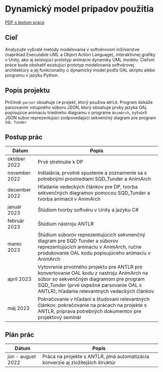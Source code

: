 # Dynamický model prípadov použitia
[PDF s textom práce](https://www.overleaf.com/read/sybmxbjsbzyv)
## Cieľ
Analyzujte vybraté metódy modelovania v softvérovom inžinierstve (napríklad
Executable UML a Object Action Language), interaktívnej grafiky v Unity, ako
aj existujúci prototyp animácie dynamiky UML modelu.
Cieľom práce bude obohatiť existujúci prototyp modelovania softvérovej
architektúry a jej funkcionality o dynamický model podľa OAL skriptu alebo
programu v jazyku Python.

## Popis projektu
Pričinok `parser` obsahuje `C#` projekt, ktorý používa `ANTLR`. Program dokáže parsovaním vstupného súboru JSON, ktorý obsahuje prvky jazyka OAL popisujúce animaciu triedneho diagramu v programe `AnimArch`, vytvorit JSON súbor
reprezentujúci zodpovedajúci sekvenčný diagram pre program `SQL Tunder`

## Postup prác

| Dátum | Popis |
|-------|-------|
| október 2022 | Prvé stretnutie k DP |
| november 2022 | Inštalácia, prvotné spustenie a zoznamenie sa s potrebnými prostrediami SQD_Tunder a AnimArch  |
| december 2022| Hľadanie vedeckých článkov pre DP, tvorba sekvenčných diagramov pomocou SQD_Tunder a tvorba animacií v AnimArch|
| január 2023 | Štúdiom tvorby softvéru v Unity a jazyku C#|
|február 2023| Štúdium nástroju ANTLR|
|marec 2023| Śtúdium súborov reprezentujúcich sekvnenčný diagram pre SQD Tunder a súborov reprezentujúcich animaciu v AnimArch, ručne produkovanie OAL kodu popisujúceho animaciu v AnimArch|
|apríl 2023| Vytovrenie prvotného projektu pre ANTLR pre konvertovanie OAL kodu z nastroju AnimArch na súbor so sekvenčným diagramom pre program SQD_Tunder (prvé úspešné parsovanie OAL s ANTLR), hľadanie relevantných vedeckých článkov |
|máj 2023| Pokračovanie v hľadaní a študovaní relevantných článkov, pokračovanie na prácach na projekte s ANTLR, príprava potrebných dokumentov pre projektový seminár|


## Plán prác

| Dátum | Popis |
|-------|-------|
| jún - august 2022 | Práca na projekte s ANTLR, plná automatizácia konverzie aj zložitejších štruktúr |

